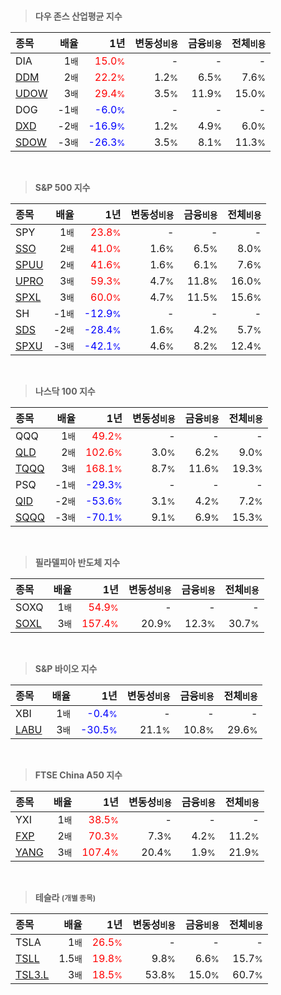 <br>

> **다우 존스 산업평균 지수**

| **종목** | **배율** | **1년** | **변동성<small>비용</small>** | **금융<small>비용</small>** | **전체<small>비용</small>** |
| :------- | -------: | ------: | --------------: | ------------: | ------------: |
| DIA | 1<small>배</small> | <span style="color: red">15.0<small>%</small></span> | - | - | - |
| [DDM](/ddm/) | 2<small>배</small> | <span style="color: red">22.2<small>%</small></span> | 1.2<small>%</small> | 6.5<small>%</small> | 7.6<small>%</small> |
| [UDOW](/udow/) | 3<small>배</small> | <span style="color: red">29.4<small>%</small></span> | 3.5<small>%</small> | 11.9<small>%</small> | 15.0<small>%</small> |
| DOG | -1<small>배</small> | <span style="color: blue">-6.0<small>%</small></span> | - | - | - |
| [DXD](/dxd/) | -2<small>배</small> | <span style="color: blue">-16.9<small>%</small></span> | 1.2<small>%</small> | 4.9<small>%</small> | 6.0<small>%</small> |
| [SDOW](/sdow/) | -3<small>배</small> | <span style="color: blue">-26.3<small>%</small></span> | 3.5<small>%</small> | 8.1<small>%</small> | 11.3<small>%</small> |

<br>

> **S&P 500 지수**

| **종목** | **배율** | **1년** | **변동성<small>비용</small>** | **금융<small>비용</small>** | **전체<small>비용</small>** |
| :------- | -------: | ------: | --------------: | ------------: | ------------: |
| SPY | 1<small>배</small> | <span style="color: red">23.8<small>%</small></span> | - | - | - |
| [SSO](/sso/) | 2<small>배</small> | <span style="color: red">41.0<small>%</small></span> | 1.6<small>%</small> | 6.5<small>%</small> | 8.0<small>%</small> |
| [SPUU](/spuu/) | 2<small>배</small> | <span style="color: red">41.6<small>%</small></span> | 1.6<small>%</small> | 6.1<small>%</small> | 7.6<small>%</small> |
| [UPRO](/upro/) | 3<small>배</small> | <span style="color: red">59.3<small>%</small></span> | 4.7<small>%</small> | 11.8<small>%</small> | 16.0<small>%</small> |
| [SPXL](/spxl/) | 3<small>배</small> | <span style="color: red">60.0<small>%</small></span> | 4.7<small>%</small> | 11.5<small>%</small> | 15.6<small>%</small> |
| SH | -1<small>배</small> | <span style="color: blue">-12.9<small>%</small></span> | - | - | - |
| [SDS](/sds/) | -2<small>배</small> | <span style="color: blue">-28.4<small>%</small></span> | 1.6<small>%</small> | 4.2<small>%</small> | 5.7<small>%</small> |
| [SPXU](/spxu/) | -3<small>배</small> | <span style="color: blue">-42.1<small>%</small></span> | 4.6<small>%</small> | 8.2<small>%</small> | 12.4<small>%</small> |

<br>

> **나스닥 100 지수**

| **종목** | **배율** | **1년** | **변동성<small>비용</small>** | **금융<small>비용</small>** | **전체<small>비용</small>** |
| :------- | -------: | ------: | --------------: | ------------: | ------------: |
| QQQ | 1<small>배</small> | <span style="color: red">49.2<small>%</small></span> | - | - | - |
| [QLD](/qld/) | 2<small>배</small> | <span style="color: red">102.6<small>%</small></span> | 3.0<small>%</small> | 6.2<small>%</small> | 9.0<small>%</small> |
| [TQQQ](/tqqq/) | 3<small>배</small> | <span style="color: red">168.1<small>%</small></span> | 8.7<small>%</small> | 11.6<small>%</small> | 19.3<small>%</small> |
| PSQ | -1<small>배</small> | <span style="color: blue">-29.3<small>%</small></span> | - | - | - |
| [QID](/qid/) | -2<small>배</small> | <span style="color: blue">-53.6<small>%</small></span> | 3.1<small>%</small> | 4.2<small>%</small> | 7.2<small>%</small> |
| [SQQQ](/sqqq/) | -3<small>배</small> | <span style="color: blue">-70.1<small>%</small></span> | 9.1<small>%</small> | 6.9<small>%</small> | 15.3<small>%</small> |

<br>

> **필라델피아 반도체 지수**

| **종목** | **배율** | **1년** | **변동성<small>비용</small>** | **금융<small>비용</small>** | **전체<small>비용</small>** |
| :------- | -------: | ------: | --------------: | ------------: | ------------: |
| SOXQ | 1<small>배</small> | <span style="color: red">54.9<small>%</small></span> | - | - | - |
| [SOXL](/soxl/) | 3<small>배</small> | <span style="color: red">157.4<small>%</small></span> | 20.9<small>%</small> | 12.3<small>%</small> | 30.7<small>%</small> |

<br>

> **S&P 바이오 지수**

| **종목** | **배율** | **1년** | **변동성<small>비용</small>** | **금융<small>비용</small>** | **전체<small>비용</small>** |
| :------- | -------: | ------: | --------------: | ------------: | ------------: |
| XBI | 1<small>배</small> | <span style="color: blue">-0.4<small>%</small></span> | - | - | - |
| [LABU](/labu/) | 3<small>배</small> | <span style="color: blue">-30.5<small>%</small></span> | 21.1<small>%</small> | 10.8<small>%</small> | 29.6<small>%</small> |

<br>

> **FTSE China A50 지수**

| **종목** | **배율** | **1년** | **변동성<small>비용</small>** | **금융<small>비용</small>** | **전체<small>비용</small>** |
| :------- | -------: | ------: | --------------: | ------------: | ------------: |
| YXI | 1<small>배</small> | <span style="color: red">38.5<small>%</small></span> | - | - | - |
| [FXP](/fxp/) | 2<small>배</small> | <span style="color: red">70.3<small>%</small></span> | 7.3<small>%</small> | 4.2<small>%</small> | 11.2<small>%</small> |
| [YANG](/yang/) | 3<small>배</small> | <span style="color: red">107.4<small>%</small></span> | 20.4<small>%</small> | 1.9<small>%</small> | 21.9<small>%</small> |

<br>

> **테슬라 <small>(개별 종목)</small>**

| **종목** | **배율** | **1년** | **변동성<small>비용</small>** | **금융<small>비용</small>** | **전체<small>비용</small>** |
| :------- | -------: | ------: | --------------: | ------------: | ------------: |
| TSLA | 1<small>배</small> | <span style="color: red">26.5<small>%</small></span> | - | - | - |
| [TSLL](/tsll/) | 1.5<small>배</small> | <span style="color: red">19.8<small>%</small></span> | 9.8<small>%</small> | 6.6<small>%</small> | 15.7<small>%</small> |
| [TSL3.L](/tsl3/) | 3<small>배</small> | <span style="color: red">18.5<small>%</small></span> | 53.8<small>%</small> | 15.0<small>%</small> | 60.7<small>%</small> |